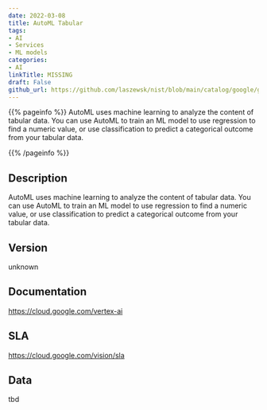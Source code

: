 ```yaml
---
date: 2022-03-08
title: AutoML Tabular
tags: 
- AI
- Services
- ML models
categories: 
- AI
linkTitle: MISSING
draft: False         
github_url: https://github.com/laszewsk/nist/blob/main/catalog/google/google_auto_ml_tabular.yaml
---
```


{{% pageinfo %}}
AutoML uses machine learning to analyze the content of tabular data.
You can use AutoML to train an ML model to use regression to find a
numeric value, or use classification to predict a categorical
outcome from your tabular data.

{{% /pageinfo %}}

## Description

AutoML uses machine learning to analyze the content of tabular data.
You can use AutoML to train an ML model to use regression to find a
numeric value, or use classification to predict a categorical
outcome from your tabular data.


## Version

unknown

## Documentation

https://cloud.google.com/vertex-ai

## SLA

https://cloud.google.com/vision/sla

## Data

tbd
